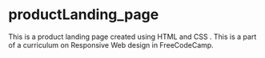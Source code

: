 # productLanding_page
This is a product landing page created using HTML and CSS . This is a part of a curriculum on Responsive Web design in FreeCodeCamp.
